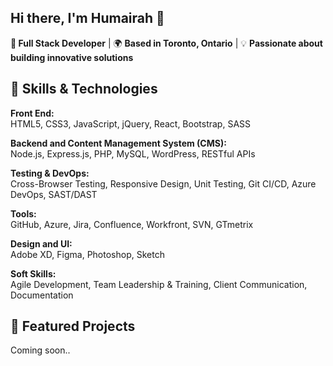 ## Hi there, I'm Humairah 👋

**💁 Full Stack Developer** | 🌍 **Based in Toronto, Ontario** | 💡 **Passionate about building innovative solutions**

## 🚀 Skills & Technologies 

**Front End:**\
HTML5, CSS3, JavaScript, jQuery, React, Bootstrap, SASS

**Backend and Content Management System (CMS):**\
Node.js, Express.js, PHP, MySQL, WordPress, RESTful APIs

**Testing & DevOps:**\
Cross-Browser Testing, Responsive Design, Unit Testing, Git CI/CD, Azure DevOps, SAST/DAST

**Tools:**\
GitHub, Azure, Jira, Confluence, Workfront, SVN, GTmetrix

**Design and UI:**\
Adobe XD, Figma, Photoshop, Sketch

**Soft Skills:**\
Agile Development, Team Leadership & Training, Client Communication, Documentation

## 🎯 Featured Projects
Coming soon..
<!--
**Humairah-Mujawar/Humairah-Mujawar** is a ✨ _special_ ✨ repository because its `README.md` (this file) appears on your GitHub profile.

Here are some ideas to get you started:

- 🔭 I’m currently working on ...
- 🌱 I’m currently learning ...
- 👯 I’m looking to collaborate on ...
- 🤔 I’m looking for help with ...
- 💬 Ask me about ...
- 📫 How to reach me: ... 
- 😄 Pronouns: ...
- ⚡ Fun fact: ...
-->

